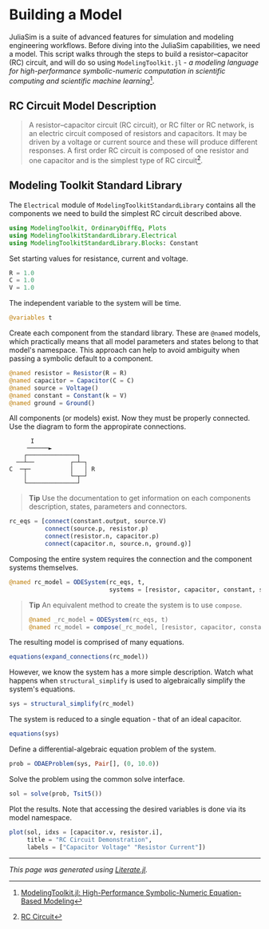# Building a Model
JuliaSim is a suite of advanced features for simulation and modeling engineering workflows.
Before diving into the JuliaSim capabilities, we need a model.
This script walks through the steps to build a resistor–capacitor (RC) circuit,
and will do so using `ModelingToolkit.jl` -
_a modeling language for high-performance symbolic-numeric computation in scientific
computing and scientific machine learning_[^mtk].

## RC Circuit Model Description
> A resistor–capacitor circuit (RC circuit), or RC filter or RC network, is an electric
> circuit composed of resistors and capacitors. It may be driven by a voltage or current
> source and these will produce different responses. A first order RC circuit is composed
> of one resistor and one capacitor and is the simplest type of RC circuit[^rc].

## Modeling Toolkit Standard Library
The `Electrical` module of `ModelingToolkitStandardLibrary` contains all the
components we need to build the simplest RC circuit described above.

````julia
using ModelingToolkit, OrdinaryDiffEq, Plots
using ModelingToolkitStandardLibrary.Electrical
using ModelingToolkitStandardLibrary.Blocks: Constant
````

Set starting values for resistance, current and voltage.

````julia
R = 1.0
C = 1.0
V = 1.0
````

The independent variable to the system will be time.

````julia
@variables t
````

Create each component from the standard library.
These are `@named` models, which practically means that all model parameters and states
belong to that model's namespace.
This approach can help to avoid ambiguity when passing a symbolic default to a component.

````julia
@named resistor = Resistor(R = R)
@named capacitor = Capacitor(C = C)
@named source = Voltage()
@named constant = Constant(k = V)
@named ground = Ground()
````

All components (or models) exist. Now they must be properly connected.
Use the diagram to form the appropirate connections.

```
      I
     ──────►
    ┌──────────────┐
  ──┴──          ┌─┴─┐
C  ─┬─           │   │ R
    │            └─┬─┘
    └──────────────┘
```

> **Tip**
> Use the documentation to get information on each components description, states,
> parameters and connectors.

````julia
rc_eqs = [connect(constant.output, source.V)
          connect(source.p, resistor.p)
          connect(resistor.n, capacitor.p)
          connect(capacitor.n, source.n, ground.g)]
````

Composing the entire system requires the connection and the component systems themselves.

````julia
@named rc_model = ODESystem(rc_eqs, t,
                            systems = [resistor, capacitor, constant, source, ground])
````

> **Tip**
> An equivalent method to create the system is to use `compose`.
> ```julia
> @named _rc_model = ODESystem(rc_eqs, t)
> @named rc_model = compose(_rc_model, [resistor, capacitor, constant, source, ground])
> ```

The resulting model is comprised of many equations.

````julia
equations(expand_connections(rc_model))
````

However, we know the system has a more simple description.
Watch what happens when `structural_simplify` is used to algebraically simplify the system's equations.

````julia
sys = structural_simplify(rc_model)
````

The system is reduced to a single equation - that of an ideal capacitor.

````julia
equations(sys)
````

Define a differential-algebraic equation problem of the system.

````julia
prob = ODAEProblem(sys, Pair[], (0, 10.0))
````

Solve the problem using the common solve interface.

````julia
sol = solve(prob, Tsit5())
````

Plot the results. Note that accessing the desired variables is done via its model namespace.

````julia
plot(sol, idxs = [capacitor.v, resistor.i],
     title = "RC Circuit Demonstration",
     labels = ["Capacitor Voltage" "Resistor Current"])
````

[^mtk]: [ModelingToolkit.jl: High-Performance Symbolic-Numeric Equation-Based Modeling](https://docs.sciml.ai/ModelingToolkit/stable/#ModelingToolkit.jl:-High-Performance-Symbolic-Numeric-Equation-Based-Modeling)
[^rc]: [RC Circuit](https://en.wikipedia.org/wiki/RC_circuit)

---

*This page was generated using [Literate.jl](https://github.com/fredrikekre/Literate.jl).*

